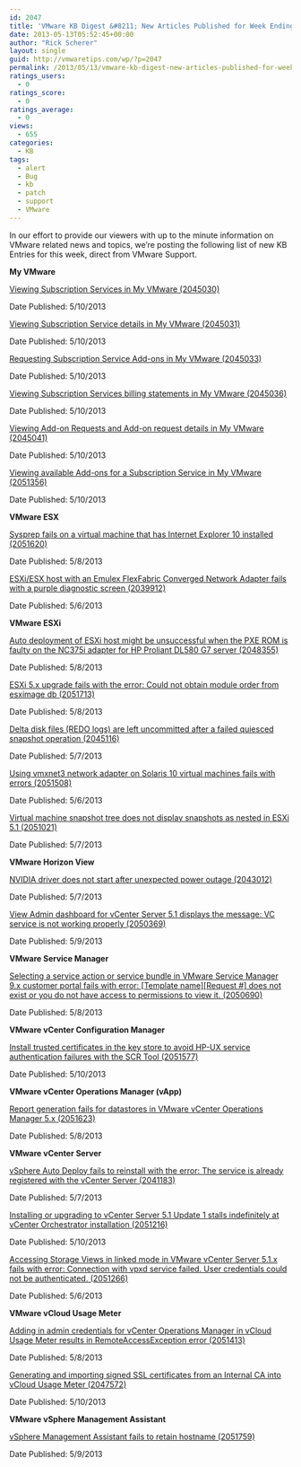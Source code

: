 ```yaml
---
id: 2047
title: 'VMware KB Digest &#8211; New Articles Published for Week Ending 5/11/13'
date: 2013-05-13T05:52:45+00:00
author: "Rick Scherer"
layout: single
guid: http://vmwaretips.com/wp/?p=2047
permalink: /2013/05/13/vmware-kb-digest-new-articles-published-for-week-ending-51113/
ratings_users:
  - 0
ratings_score:
  - 0
ratings_average:
  - 0
views:
  - 655
categories:
  - KB
tags:
  - alert
  - Bug
  - kb
  - patch
  - support
  - VMware
---
```

In our effort to provide our viewers with up to the minute information on VMware related news and topics, we&#8217;re posting the following list of new KB Entries for this week, direct from VMware Support.

**<!--more-->My VMware**

<a href="http://kb.vmware.com/kb/2045030" target="_blank">Viewing Subscription Services in My VMware (2045030)</a>
  
Date Published: 5/10/2013
  
<a href="http://kb.vmware.com/kb/2045031" target="_blank">Viewing Subscription Service details in My VMware (2045031)</a>
  
Date Published: 5/10/2013
  
<a href="http://kb.vmware.com/kb/2045033" target="_blank">Requesting Subscription Service Add-ons in My VMware (2045033)</a>
  
Date Published: 5/10/2013
  
<a href="http://kb.vmware.com/kb/2045036" target="_blank">Viewing Subscription Services billing statements in My VMware (2045036)</a>
  
Date Published: 5/10/2013
  
<a href="http://kb.vmware.com/kb/2045041" target="_blank">Viewing Add-on Requests and Add-on request details in My VMware (2045041)</a>
  
Date Published: 5/10/2013
  
<a href="http://kb.vmware.com/kb/2051356" target="_blank">Viewing available Add-ons for a Subscription Service in My VMware (2051356)</a>
  
Date Published: 5/10/2013

**VMware ESX**
  
<a href="http://kb.vmware.com/kb/2051620" target="_blank">Sysprep fails on a virtual machine that has Internet Explorer 10 installed (2051620)</a>
  
Date Published: 5/8/2013
  
<a href="http://kb.vmware.com/kb/2039912" target="_blank">ESXi/ESX host with an Emulex FlexFabric Converged Network Adapter fails with a purple diagnostic screen (2039912)</a>
  
Date Published: 5/6/2013

**VMware ESXi**
  
<a href="http://kb.vmware.com/kb/2048355" target="_blank">Auto deployment of ESXi host might be unsuccessful when the PXE ROM is faulty on the NC375i adapter for HP Proliant DL580 G7 server (2048355)</a>
  
Date Published: 5/8/2013
  
<a href="http://kb.vmware.com/kb/2051713" target="_blank">ESXi 5.x upgrade fails with the error: Could not obtain module order from esximage db (2051713)</a>
  
Date Published: 5/8/2013
  
<a href="http://kb.vmware.com/kb/2045116" target="_blank">Delta disk files (REDO logs) are left uncommitted after a failed quiesced snapshot operation (2045116)</a>
  
Date Published: 5/7/2013
  
<a href="http://kb.vmware.com/kb/2051508" target="_blank">Using vmxnet3 network adapter on Solaris 10 virtual machines fails with errors (2051508)</a>
  
Date Published: 5/6/2013
  
<a href="http://kb.vmware.com/kb/2051021" target="_blank">Virtual machine snapshot tree does not display snapshots as nested in ESXi 5.1 (2051021)</a>
  
Date Published: 5/7/2013

**VMware Horizon View**
  
<a href="http://kb.vmware.com/kb/2043012" target="_blank">NVIDIA driver does not start after unexpected power outage (2043012)</a>
  
Date Published: 5/7/2013
  
<a href="http://kb.vmware.com/kb/2050369" target="_blank">View Admin dashboard for vCenter Server 5.1 displays the message: VC service is not working properly (2050369)</a>
  
Date Published: 5/9/2013

**VMware Service Manager**
  
<a href="http://kb.vmware.com/kb/2050690" target="_blank">Selecting a service action or service bundle in VMware Service Manager 9.x customer portal fails with error: [Template name][Request #] does not exist or you do not have access to permissions to view it. (2050690)</a>
  
Date Published: 5/8/2013

**VMware vCenter Configuration Manager**
  
<a href="http://kb.vmware.com/kb/2051577" target="_blank">Install trusted certificates in the key store to avoid HP-UX service authentication failures with the SCR Tool (2051577)</a>
  
Date Published: 5/10/2013

**VMware vCenter Operations Manager (vApp)**
  
<a href="http://kb.vmware.com/kb/2051623" target="_blank">Report generation fails for datastores in VMware vCenter Operations Manager 5.x (2051623)</a>
  
Date Published: 5/8/2013

**VMware vCenter Server**
  
<a href="http://kb.vmware.com/kb/2041183" target="_blank">vSphere Auto Deploy fails to reinstall with the error: The service is already registered with the vCenter Server (2041183)</a>
  
Date Published: 5/7/2013
  
<a href="http://kb.vmware.com/kb/2051216" target="_blank">Installing or upgrading to vCenter Server 5.1 Update 1 stalls indefinitely at vCenter Orchestrator installation (2051216)</a>
  
Date Published: 5/10/2013
  
<a href="http://kb.vmware.com/kb/2051266" target="_blank">Accessing Storage Views in linked mode in VMware vCenter Server 5.1.x fails with error: Connection with vpxd service failed. User credentials could not be authenticated. (2051266)</a>
  
Date Published: 5/6/2013

**VMware vCloud Usage Meter**
  
<a href="http://kb.vmware.com/kb/2051413" target="_blank">Adding in admin credentials for vCenter Operations Manager in vCloud Usage Meter results in RemoteAccessException error (2051413)</a>
  
Date Published: 5/8/2013
  
<a href="http://kb.vmware.com/kb/2047572" target="_blank">Generating and importing signed SSL certificates from an Internal CA into vCloud Usage Meter (2047572)</a>
  
Date Published: 5/10/2013

**VMware vSphere Management Assistant**
  
<a href="http://kb.vmware.com/kb/2051759" target="_blank">vSphere Management Assistant fails to retain hostname (2051759)</a>
  
Date Published: 5/9/2013

<div class="feedflare">
</div>
